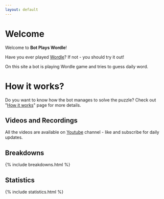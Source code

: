 ```yaml
---
layout: default
---
```


# Welcome

Welcome to **Bot Plays Wordle**!

Have you ever played [Wordle](https://www.nytimes.com/games/wordle/index.html)? If not - you should try it out!

On this site a bot is playing Wordle game and tries to guess daily word.

# How it works?

Do you want to know how the bot manages to solve the puzzle? Check out "[How it works](how_it_works.html)" page for more details.

## Videos and Recordings 

All the videos are available on [Youtube](https://www.youtube.com/channel/UCHExvm1R3a7NFk5K89jUg7Q) channel - like and subscribe for daily updates.

<div class="g-ytsubscribe" data-channelid="UCHExvm1R3a7NFk5K89jUg7Q" data-layout="full" data-count="default"></div>

## Breakdowns

{% include breakdowns.html %}

## Statistics

{% include statistics.html %}